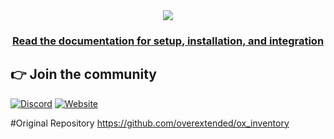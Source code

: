 <div align='center'><img src='https://cdn.discordapp.com/attachments/985595018800681000/1092967659877978193/oxinventory.PNG'/></div>
<div align='center'><h3><a href='https://overextended.github.io/docs/ox_inventory/'>Read the documentation for setup, installation, and integration</a></h3></div>




## 👉 Join the community
[![Discord](https://img.shields.io/badge/Discord-%237289DA.svg?style=for-the-badge&logo=discord&logoColor=white)](https://discord.gg/HWejPwZgvQ)
[![Website](https://img.shields.io/badge/Website-%23e62e56.svg?style=for-the-badge&logo=website&logoColor=white)](https://jgstudio-dev.netlify.app/)


#Original Repository
https://github.com/overextended/ox_inventory
